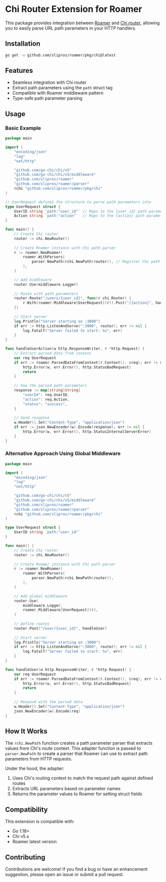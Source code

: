# Chi Router Extension for Roamer

This package provides integration between [Roamer](https://github.com/slipros/roamer) and [Chi router](https://github.com/go-chi/chi), allowing you to easily parse URL path parameters in your HTTP handlers.

## Installation

```bash
go get -u github.com/slipros/roamer/pkg/chi@latest
```

## Features

- Seamless integration with Chi router
- Extract path parameters using the `path` struct tag
- Compatible with Roamer middleware pattern
- Type-safe path parameter parsing

## Usage

### Basic Example

```go
package main

import (
	"encoding/json"
	"log"
	"net/http"

	"github.com/go-chi/chi/v5"
	"github.com/go-chi/chi/v5/middleware"
	"github.com/slipros/roamer"
	"github.com/slipros/roamer/parser"
	rchi "github.com/slipros/roamer/pkg/chi"
)

// UserRequest defines the structure to parse path parameters into
type UserRequest struct {
	UserID string `path:"user_id"` // Maps to the {user_id} path parameter
	Action string `path:"action"`  // Maps to the {action} path parameter
}

func main() {
	// Create Chi router
	router := chi.NewRouter()
	
	// Create Roamer instance with Chi path parser
	r := roamer.NewRoamer(
		roamer.WithParsers(
			parser.NewPath(rchi.NewPath(router)), // Register Chi path parser
		),
	)

	// Add middleware
	router.Use(middleware.Logger)
	
	// Route with path parameters
	router.Route("/users/{user_id}", func(r chi.Router) {
		r.With(roamer.Middleware[UserRequest](r)).Post("/{action}", handleUserAction)
	})
	
	// Start server
	log.Println("Server starting on :3000")
	if err := http.ListenAndServe(":3000", router); err != nil {
		log.Fatalf("Server failed to start: %v", err)
	}
}

func handleUserAction(w http.ResponseWriter, r *http.Request) {
	// Extract parsed data from context
	var req UserRequest
	if err := roamer.ParsedDataFromContext(r.Context(), &req); err != nil {
		http.Error(w, err.Error(), http.StatusBadRequest)
		return
	}
	
	// Use the parsed path parameters
	response := map[string]string{
		"userId": req.UserID,
		"action": req.Action,
		"status": "success",
	}
	
	// Send response
	w.Header().Set("Content-Type", "application/json")
	if err := json.NewEncoder(w).Encode(response); err != nil {
		http.Error(w, err.Error(), http.StatusInternalServerError)
	}
}
```

### Alternative Approach Using Global Middleware

```go
package main

import (
	"encoding/json"
	"log"
	"net/http"

	"github.com/go-chi/chi/v5"
	"github.com/go-chi/chi/v5/middleware"
	"github.com/slipros/roamer"
	"github.com/slipros/roamer/parser"
	rchi "github.com/slipros/roamer/pkg/chi"
)

type UserRequest struct {
	UserID string `path:"user_id"`
}

func main() {
	// Create Chi router
	router := chi.NewRouter()
	
	// Create Roamer instance with Chi path parser
	r := roamer.NewRoamer(
		roamer.WithParsers(
			parser.NewPath(rchi.NewPath(router)),
		),
	)

	// Add global middleware
	router.Use(
		middleware.Logger,
		roamer.Middleware[UserRequest](r),
	)
	
	// Define routes
	router.Post("/user/{user_id}", handleUser)
	
	// Start server
	log.Println("Server starting on :3000")
	if err := http.ListenAndServe(":3000", router); err != nil {
		log.Fatalf("Server failed to start: %v", err)
	}
}

func handleUser(w http.ResponseWriter, r *http.Request) {
	var req UserRequest
	if err := roamer.ParsedDataFromContext(r.Context(), &req); err != nil {
		http.Error(w, err.Error(), http.StatusBadRequest)
		return
	}
	
	// Respond with the parsed data
	w.Header().Set("Content-Type", "application/json")
	json.NewEncoder(w).Encode(req)
}
```

## How It Works

The `rchi.NewPath` function creates a path parameter parser that extracts values from Chi's route context. This adapter function is passed to `parser.NewPath` to create a parser that Roamer can use to extract path parameters from HTTP requests.

Under the hood, the adapter:

1. Uses Chi's routing context to match the request path against defined routes
2. Extracts URL parameters based on parameter names
3. Returns the parameter values to Roamer for setting struct fields

## Compatibility

This extension is compatible with:
- Go 1.18+
- Chi v5.x
- Roamer latest version

## Contributing

Contributions are welcome! If you find a bug or have an enhancement suggestion, please open an issue or submit a pull request.

